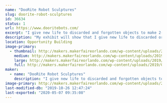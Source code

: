 ```yaml
---
name: "DooRite Robot Sculptures"
slug: doorite-robot-sculptures
id: 36634
status: 1
url: https://www.dooritebots.com/
excerpt: "I give new life to discarded and forgotten objects to make 2-foot tall sculptures that resemble a robot, each with their  own personality. "
description: "My exhibit will show that I give new life to discarded or forgotten objects. My sculptures average two-feet in height and have a humanoid likeness or that of a robot.  The exhibit will display my creations and visitors will be able to identify many household items found in my sculptures."
location: Opportunity Building
image-primary:
  - thumbnail: http://makers.makerfaireorlando.com/wp-content/uploads/2019/08/IMG_0040-150x150.jpg
    medium: http://makers.makerfaireorlando.com/wp-content/uploads/2019/08/IMG_0040-225x300.jpg
    large: http://makers.makerfaireorlando.com/wp-content/uploads/2019/08/IMG_0040-768x1024.jpg
    full: http://makers.makerfaireorlando.com/wp-content/uploads/2019/08/IMG_0040.jpg
maker:
  - name: "DooRite Robot Sculptures"
    description: "I give new life to discarded and forgotten objects to make 2-foot tall sculptures that resemble a robot, each with their  own personality. "
image-primary: http://makers.makerfaireorlando.com/wp-content/uploads/2019/08/IMG_0018-1-768x1024.jpg
last-modified-db: "2019-10-26 12:47:24"
last-exported: "2020-05-07 09:35:08"
---
```

